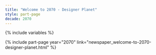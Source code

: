 ```yaml
---
title: "Welcome to 2070 - Designer Planet"
style: part-page
decade: 2070
---
```


{% include variables %}

{% include part-page year="2070" link="newspaper_welcome-to-2070-designer-planet.html" %}
